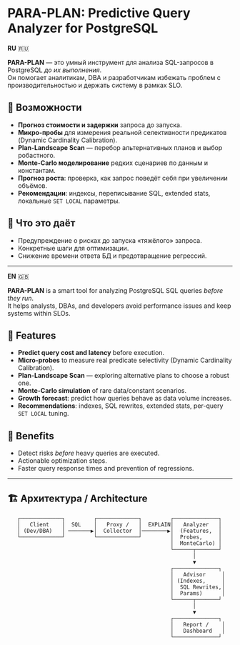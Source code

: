 
# PARA-PLAN: Predictive Query Analyzer for PostgreSQL

**RU** 🇷🇺

**PARA-PLAN** — это умный инструмент для анализа SQL-запросов в PostgreSQL *до их выполнения*.  
Он помогает аналитикам, DBA и разработчикам избежать проблем с производительностью и держать систему в рамках SLO.

## 🔑 Возможности
- **Прогноз стоимости и задержки** запроса до запуска.
- **Микро-пробы** для измерения реальной селективности предикатов (Dynamic Cardinality Calibration).
- **Plan-Landscape Scan** — перебор альтернативных планов и выбор робастного.
- **Monte-Carlo моделирование** редких сценариев по данным и константам.
- **Прогноз роста**: проверка, как запрос поведёт себя при увеличении объёмов.
- **Рекомендации**: индексы, переписывание SQL, extended stats, локальные `SET LOCAL` параметры.

## 🚀 Что это даёт
- Предупреждение о рисках до запуска «тяжёлого» запроса.
- Конкретные шаги для оптимизации.
- Снижение времени ответа БД и предотвращение регрессий.

---

**EN** 🇬🇧

**PARA-PLAN** is a smart tool for analyzing PostgreSQL SQL queries *before they run*.  
It helps analysts, DBAs, and developers avoid performance issues and keep systems within SLOs.

## 🔑 Features
- **Predict query cost and latency** before execution.
- **Micro-probes** to measure real predicate selectivity (Dynamic Cardinality Calibration).
- **Plan-Landscape Scan** — exploring alternative plans to choose a robust one.
- **Monte-Carlo simulation** of rare data/constant scenarios.
- **Growth forecast**: predict how queries behave as data volume increases.
- **Recommendations**: indexes, SQL rewrites, extended stats, per-query `SET LOCAL` tuning.

## 🚀 Benefits
- Detect risks *before* heavy queries are executed.
- Actionable optimization steps.
- Faster query response times and prevention of regressions.

---

## 🏗️ Архитектура / Architecture

```
   ┌─────────────┐         ┌─────────────┐         ┌──────────────┐
   │   Client    │  SQL    │   Proxy /   │  EXPLAIN│   Analyzer   │
   │ (Dev/DBA)   │ ───────▶│  Collector  │────────▶│  (Features,  │
   └─────────────┘         └─────────────┘         │  Probes,     │
                                                   │  MonteCarlo) │
                                                   └──────┬───────┘
                                                          │
                                                          ▼
                                                   ┌──────────────┐
                                                   │   Advisor     │
                                                   │ (Indexes,     │
                                                   │  SQL Rewrites,│
                                                   │  Params)      │
                                                   └──────┬───────┘
                                                          │
                                                          ▼
                                                   ┌──────────────┐
                                                   │   Report /    │
                                                   │   Dashboard   │
                                                   └──────────────┘
```
